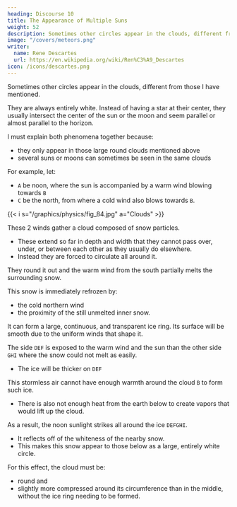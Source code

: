 ```yaml
---
heading: Discourse 10
title: The Appearance of Multiple Suns
weight: 52
description: Sometimes other circles appear in the clouds, different from those I have mentioned.
image: "/covers/meteors.png"
writer:
  name: Rene Descartes
  url: https://en.wikipedia.org/wiki/Ren%C3%A9_Descartes
icon: /icons/descartes.png
---
```




Sometimes other circles appear in the clouds, different from those I have mentioned.

They are always entirely white. Instead of having a star at their center, they usually intersect the center of the sun or the moon and seem parallel or almost parallel to the horizon. 

I must explain both phenomena together because:
- they only appear in those large round clouds mentioned above
- several suns or moons can sometimes be seen in the same clouds

For example, let:
- `A` be noon, where the sun is accompanied by a warm wind blowing towards `B`
- `C` be the north, from where a cold wind also blows towards `B`. 


{{< i s="/graphics/physics/fig_84.jpg" a="Clouds" >}}

These 2 winds gather a cloud composed of snow particles.
- These extend so far in depth and width that they cannot pass over, under, or between each other as they usually do elsewhere.
- Instead they are forced to circulate all around it.

They round it out and the warm wind from the south partially melts the surrounding snow.

This snow is immediately refrozen by:
- the cold northern wind
- the proximity of the still unmelted inner snow.

It can form a large, continuous, and transparent ice ring. Its surface will be smooth due to the uniform winds that shape it.



The side `DEF` is exposed to the warm wind and the sun than the other side `GHI` where the snow could not melt as easily.
- The ice will be thicker on `DEF` 


This stormless air cannot have enough warmth around the cloud `B` to form such ice.
- There is also not enough heat from the earth below to create vapors that would lift up the cloud.

 <!-- it encompasses towards the sky. -->

As a result, the noon sunlight strikes all around the ice `DEFGHI`.
- It reflects off of the whiteness of the nearby snow.
- This makes this snow appear to those below as a large, entirely white circle.


For this effect, the cloud must be:
- round and
- slightly more compressed around its circumference than in the middle, without the ice ring needing to be formed.

